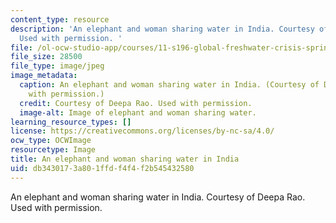 ```yaml
---
content_type: resource
description: 'An elephant and woman sharing water in India. Courtesy of Deepa Rao.
  Used with permission. '
file: /ol-ocw-studio-app/courses/11-s196-global-freshwater-crisis-spring-2011/db3430173a801ffdf4f4f2b545432580_11-s196s11.jpg
file_size: 28500
file_type: image/jpeg
image_metadata:
  caption: An elephant and woman sharing water in India. (Courtesy of Deepa Rao. Used
    with permission.)
  credit: Courtesy of Deepa Rao. Used with permission.
  image-alt: Image of elephant and woman sharing water.
learning_resource_types: []
license: https://creativecommons.org/licenses/by-nc-sa/4.0/
ocw_type: OCWImage
resourcetype: Image
title: An elephant and woman sharing water in India
uid: db343017-3a80-1ffd-f4f4-f2b545432580
---
```

An elephant and woman sharing water in India. Courtesy of Deepa Rao. Used with permission. 